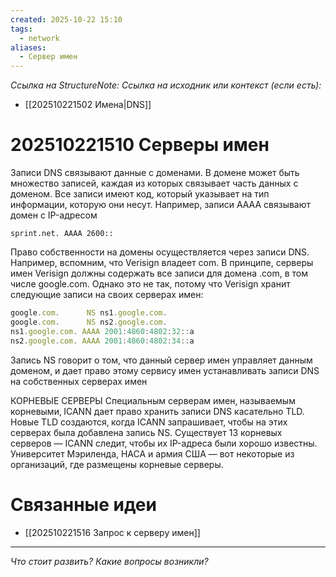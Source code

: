 ```yaml
---
created: 2025-10-22 15:10
tags:
  - network
aliases:
  - Сервер имен
---
```

*Ссылка на StructureNote:*
*Ссылка на исходник или контекст (если есть):*
- [[202510221502 Имена|DNS]]

# 202510221510 Серверы имен

Записи DNS связывают данные с доменами. В домене может быть множество записей, каждая из которых связывает часть данных с доменом. Все записи имеют код, который указывает на тип информации, которую они несут. Например, записи AAAA связывают домен с IP-адресом

```
sprint.net. AAAA 2600::
```

Право собственности на домены осуществляется через записи DNS. Например, вспомним, что Verisign владеет com. В принципе, серверы имен Verisign должны содержать все записи для домена .com, в том числе google.com. Однако это не так, потому что Verisign хранит следующие записи на своих серверах имен:

```ts
google.com.      NS ns1.google.com. 
google.com.      NS ns2.google.com. 
ns1.google.com. AAAA 2001:4860:4802:32::a 
ns2.google.com. AAAA 2001:4860:4802:34::a
```

Запись NS говорит о том, что данный сервер имен управляет данным доменом, и дает право этому сервису имен устанавливать записи DNS на собственных серверах имен

КОРНЕВЫЕ СЕРВЕРЫ Специальным серверам имен‚ называемым корневыми‚ ICANN дает право хранить записи DNS касательно TLD. Новые TLD создаются‚ когда ICANN запрашивает‚ чтобы на этих серверах была добавлена запись NS. Существует 13 корневых серверов — ICANN следит‚ чтобы их IP-адреса были хорошо известны. Университет Мэриленда, НАСА и армия США — вот некоторые из организаций, где размещены корневые серверы.

# Связанные идеи

- [[202510221516 Запрос к серверу имен]] 


---

*Что стоит развить? Какие вопросы возникли?*

